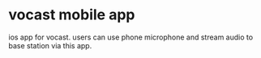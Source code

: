 # vocast mobile app

ios app for vocast. users can use phone microphone and stream audio to base station via this app.